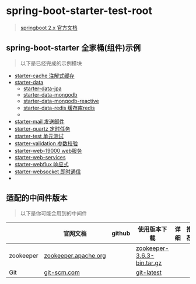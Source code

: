 # spring-boot-starter-test-root

> [springboot 2.x 官方文档](https://spring.io/projects/spring-boot)

## spring-boot-starter 全家桶(组件)示例

> 以下是已经完成的示例模块

- [starter-cache 注解式缓存](./starter-cache)
- [starter-data](./starter-data)
    - [starter-data-jpa](./starter-data/starter-data-jpa)
    - [starter-data-mongodb](./starter-data/starter-data-mongodb)
    - [starter-data-mongodb-reactive](./starter-data/starter-data-mongodb-reactive)
    - [starter-data-redis 缓存库redis](./starter-data/starter-data-redis)
    - [](./starter-data/starter-data)
- [starter-mail 发送邮件](./starter-mail) 
- [starter-quartz 定时任务](./starter-quartz)
- [starter-test 单元测试](./starter-test)
- [starter-validation 参数校验](./starter-validation)
- [starter-web-19000 web服务](./starter-web-19000)
- [starter-web-services](./starter-web-services)
- [starter-webflux 响应式](./starter-webflux)
- [starter-websocket 即时通信](./starter-websocket)
- [](./starter)


## 适配的中间件版本

> 以下是你可能会用到的中间件

|                    | 官网文档 | github  | 使用版本下载  | 详细  |  推荐  |
| ----------------- | ---------- | ---------- | ---------- | ---------- | ---------- | 
| zookeeper        | [zookeeper.apache.org](http://zookeeper.apache.org/releases.html)    |  | [zookeeper-3.6.3-bin.tar.gz](https://www.apache.org/dyn/closer.lua/zookeeper/zookeeper-3.6.3/apache-zookeeper-3.6.3-bin.tar.gz)  |   |  |
| Git              | [git-scm.com](https://git-scm.com/)       |           | [git-latest](https://git-scm.com/downloads)  |   |  |
